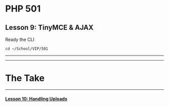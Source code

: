 # PHP 501
## Lesson 9: TinyMCE & AJAX

Ready the CLI

`cd ~/School/VIP/501`

___


___

# The Take

___

#### [Lesson 10: Handling Uploads](https://github.com/inkVerb/vip/blob/master/501-php/Lesson-10.md)
